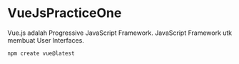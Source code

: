 # VueJsPracticeOne

Vue.js adalah Progressive JavaScript Framework. JavaScript Framework utk membuat User Interfaces.

```
npm create vue@latest
```

